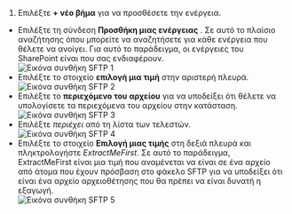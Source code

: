 1. Επιλέξτε **+ νέο βήμα** για να προσθέσετε την ενέργεια.  
- Επιλέξτε τη σύνδεση **Προσθήκη μιας ενέργειας** . Σε αυτό το πλαίσιο αναζήτησης όπου μπορείτε να αναζητήσετε για κάθε ενέργεια που θέλετε να ανοίγει. Για αυτό το παράδειγμα, οι ενέργειες του SharePoint είναι που σας ενδιαφέρουν.    
![Εικόνα συνθήκη SFTP 1](./media/connectors-create-api-sftp/condition-1.png)    
- Επιλέξτε το στοιχείο **επιλογή μια τιμή** στην αριστερή πλευρά. 
![Εικόνα συνθήκη SFTP 2](./media/connectors-create-api-sftp/condition-2.png)    
- Επιλέξτε το **περιεχόμενο του αρχείου** για να υποδείξει ότι θέλετε να υπολογίσετε τα περιεχόμενα του αρχείου στην κατάσταση.      
![Εικόνα συνθήκη SFTP 3](./media/connectors-create-api-sftp/condition-3.png)   
- Επιλέξτε *περιέχει* από τη λίστα των τελεστών.       
![Εικόνα συνθήκη SFTP 4](./media/connectors-create-api-sftp/condition-4.png)   
- Επιλέξτε το στοιχείο **Επιλογή μιας τιμής** στη δεξιά πλευρά και πληκτρολογήστε *ExtractMeFirst*. Σε αυτό το παράδειγμα, ExtractMeFirst είναι μια τιμή που αναμένεται να είναι σε ένα αρχείο από άτομα που έχουν πρόσβαση στο φάκελο SFTP για να υποδείξει ότι είναι ένα αρχείο αρχειοθέτησης που θα πρέπει να είναι δυνατή η εξαγωγή.  
![Εικόνα συνθήκη SFTP 5](./media/connectors-create-api-sftp/condition-5.png)   